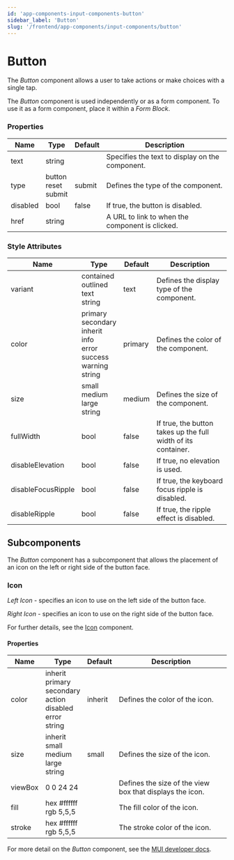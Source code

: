 ```yaml
---
id: 'app-components-input-components-button'
sidebar_label: 'Button'
slug: '/frontend/app-components/input-components/button'
---
```


# Button
The *Button* component allows a user to take actions or make choices with a single tap.

The *Button* component is used independently or as a form component. To use it as a form component, place it within a *Form Block*.

### Properties
<table>
<thead>
<tr><th>Name</th><th>Type</th><th>Default</th><th>Description</th></tr>
</thead>
<tbody>
<tr><td>text</td><td>string</td><td></td><td>Specifies the text to display on the component.</td></tr>
<tr><td>type</td><td>button<br/>reset<br/>submit</td><td>submit</td><td>Defines the type of the component.</td></tr>
<tr><td>disabled</td><td>bool</td><td>false</td><td>If true, the button is disabled.</td></tr>
<tr><td>href</td><td>string</td><td></td><td>A URL to link to when the component is clicked.</td></tr>
</tbody>
</table>

### Style Attributes
<table>
<thead>
<tr><th>Name</th><th>Type</th><th>Default</th><th>Description</th></tr>
</thead>
<tbody>
<tr><td>variant</td><td>contained<br/>outlined<br/>text<br/>string</td><td>text</td><td>Defines the display type of the component.</td></tr>
<tr><td>color</td><td>primary<br/>secondary<br/>inherit<br/>info<br/>error<br/>success<br/>warning<br/>string</td><td>primary</td><td>Defines the color of the component.</td></tr>
<tr><td>size</td><td>small<br/>medium<br/>large<br/>string</td><td>medium</td><td>Defines the size of the component.</td></tr>
<tr><td>fullWidth</td><td>bool</td><td>false</td><td>If true, the button takes up the full width of its container.</td></tr>
<tr><td>disableElevation</td><td>bool</td><td>false</td><td>If true, no elevation is used.</td></tr>
<tr><td>disableFocusRipple</td><td>bool</td><td>false</td><td>If true, the keyboard focus ripple is disabled.</td></tr>
<tr><td>disableRipple</td><td>bool</td><td>false</td><td>If true, the ripple effect is disabled.</td></tr>
</tbody>
</table>

## Subcomponents
The *Button* component has a subcomponent that allows the placement of an icon on the left or right side of the button face.

### Icon
*Left Icon* - specifies an icon to use on the left side of the button face.

*Right Icon* - specifies an icon to use on the right side of the button face.

For further details, see the [Icon](./app-components-other-components-icon) component.

#### Properties
<table>
<thead>
<tr><th>Name</th><th>Type</th><th>Default</th><th>Description</th></tr>
</thead>
<tbody>
<tr><td>color</td><td>inherit<br/>primary<br/>secondary<br/>action<br/>disabled<br/>error<br/>string</td><td>inherit</td><td>Defines the color of the icon.</td></tr>
<tr><td>size</td><td>inherit<br/>small<br/>medium<br/>large<br/>string</td><td>small</td><td>Defines the size of the icon.</td></tr>
<tr><td>viewBox</td><td>0 0 24 24</td><td></td><td>Defines the size of the view box that displays the icon.</td></tr>
<tr><td>fill</td><td>hex #ffffff<br/>rgb 5,5,5</td><td></td><td>The fill color of the icon.</td></tr>
<tr><td>stroke</td><td>hex #ffffff<br/>rgb 5,5,5</td><td></td><td>The stroke color of the icon.</td></tr>
</tbody>
</table>

For more detail on the *Button* component, see the [MUI developer docs](https://mui.com/material-ui/api/button/).
